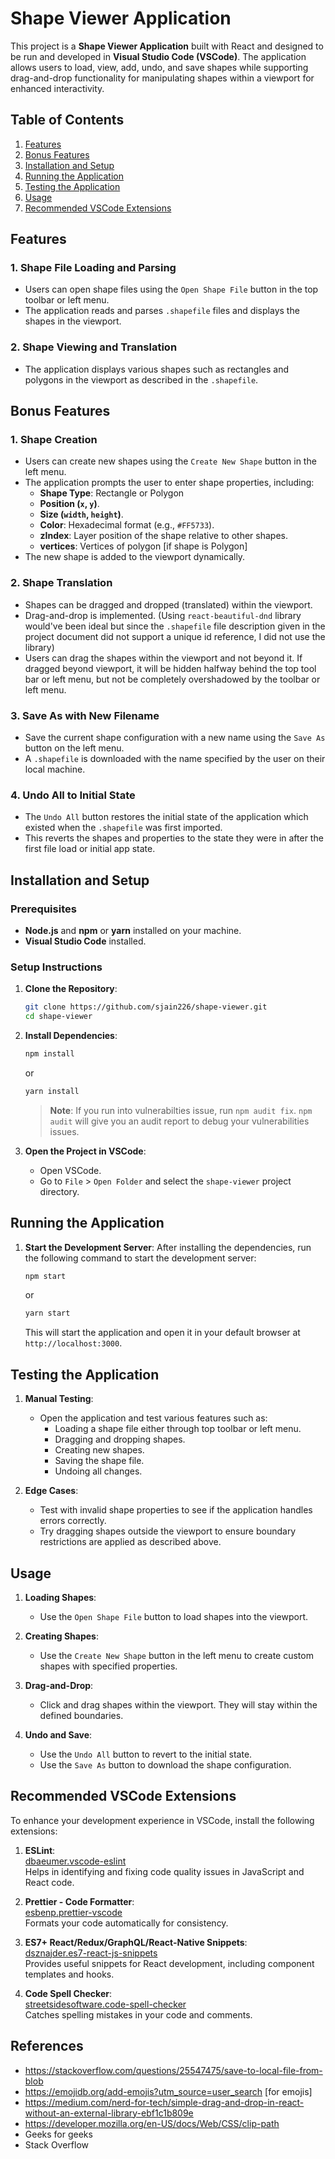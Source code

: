 # Shape Viewer Application

This project is a **Shape Viewer Application** built with React and designed to be run and developed in **Visual Studio Code (VSCode)**. The application allows users to load, view, add, undo, and save shapes while supporting drag-and-drop functionality for manipulating shapes within a viewport for enhanced interactivity.

## Table of Contents
1. [Features](#features)
2. [Bonus Features](#bonus-features)
3. [Installation and Setup](#installation-and-setup)
4. [Running the Application](#running-the-application)
5. [Testing the Application](#testing-the-application)
6. [Usage](#usage)
7. [Recommended VSCode Extensions](#recommended-vscode-extensions)



## Features

### 1. Shape File Loading and Parsing
- Users can open shape files using the `Open Shape File` button in the top toolbar or left menu.
- The application reads and parses `.shapefile` files and displays the shapes in the viewport.

### 2. Shape Viewing and Translation
- The application displays various shapes such as rectangles and polygons in the viewport as described in the `.shapefile`.

## Bonus Features

### 1. Shape Creation
- Users can create new shapes using the `Create New Shape` button in the left menu.
- The application prompts the user to enter shape properties, including:
  - **Shape Type**: Rectangle or Polygon
  - **Position (`x`, `y`)**.
  - **Size (`width`, `height`)**.
  - **Color**: Hexadecimal format (e.g., `#FF5733`).
  - **zIndex**: Layer position of the shape relative 
  to other shapes.
  - **vertices**: Vertices of polygon [if shape is Polygon]
- The new shape is added to the viewport dynamically.

### 2. Shape Translation
- Shapes can be dragged and dropped (translated) within the viewport.
- Drag-and-drop is implemented. (Using `react-beautiful-dnd` library would've been ideal but since the `.shapefile` file description given in the project document did not support a unique id reference, I did not use the library)
- Users can drag the shapes within the viewport and not beyond it. If dragged beyond viewport, it will be hidden halfway behind the top tool bar or left menu, but not be completely overshadowed by the toolbar or left menu.

### 3. Save As with New Filename
- Save the current shape configuration with a new name using the `Save As` button on the left menu.
- A `.shapefile` is downloaded with the name specified by the user on their local machine.

### 4. Undo All to Initial State
- The `Undo All` button restores the initial state of the application which existed when the `.shapefile` was first imported.
- This reverts the shapes and properties to the state they were in after the first file load or initial app state.

## Installation and Setup

### Prerequisites
- **Node.js** and **npm** or **yarn** installed on your machine.
- **Visual Studio Code** installed.

### Setup Instructions
1. **Clone the Repository**:
   ```bash
   git clone https://github.com/sjain226/shape-viewer.git
   cd shape-viewer
   ```

2. **Install Dependencies**:
   ```bash
   npm install
   ```
   or
   ```bash
   yarn install
   ```
   > **Note**: If you run into vulnerabilties issue, run `npm audit fix`. `npm audit` will give you an audit report to debug your vulnerabilities issues.

3. **Open the Project in VSCode**:
   - Open VSCode.
   - Go to `File` > `Open Folder` and select the `shape-viewer` project directory.

## Running the Application

1. **Start the Development Server**:
   After installing the dependencies, run the following command to start the development server:
   ```bash
   npm start
   ```
   or
   ```bash
   yarn start
   ```
   This will start the application and open it in your default browser at `http://localhost:3000`.

## Testing the Application

1. **Manual Testing**:
   - Open the application and test various features such as:
     - Loading a shape file either through top toolbar or left menu.
     - Dragging and dropping shapes.
     - Creating new shapes.
     - Saving the shape file.
     - Undoing all changes.

2. **Edge Cases**:
   - Test with invalid shape properties to see if the application handles errors correctly.
   - Try dragging shapes outside the viewport to ensure boundary restrictions are applied as described above.

## Usage

1. **Loading Shapes**:
   - Use the `Open Shape File` button to load shapes into the viewport.

2. **Creating Shapes**:
   - Use the `Create New Shape` button in the left menu to create custom shapes with specified properties.

3. **Drag-and-Drop**:
   - Click and drag shapes within the viewport. They will stay within the defined boundaries.

4. **Undo and Save**:
   - Use the `Undo All` button to revert to the initial state.
   - Use the `Save As` button to download the shape configuration.

## Recommended VSCode Extensions

To enhance your development experience in VSCode, install the following extensions:

1. **ESLint**:  
   [dbaeumer.vscode-eslint](https://marketplace.visualstudio.com/items?itemName=dbaeumer.vscode-eslint)  
   Helps in identifying and fixing code quality issues in JavaScript and React code.

2. **Prettier - Code Formatter**:  
   [esbenp.prettier-vscode](https://marketplace.visualstudio.com/items?itemName=esbenp.prettier-vscode)  
   Formats your code automatically for consistency.

3. **ES7+ React/Redux/GraphQL/React-Native Snippets**:  
   [dsznajder.es7-react-js-snippets](https://marketplace.visualstudio.com/items?itemName=dsznajder.es7-react-js-snippets)  
   Provides useful snippets for React development, including component templates and hooks.

4. **Code Spell Checker**:  
   [streetsidesoftware.code-spell-checker](https://marketplace.visualstudio.com/items?itemName=streetsidesoftware.code-spell-checker)  
   Catches spelling mistakes in your code and comments.

## References
- https://stackoverflow.com/questions/25547475/save-to-local-file-from-blob
- https://emojidb.org/add-emojis?utm_source=user_search [for emojis]
- https://medium.com/nerd-for-tech/simple-drag-and-drop-in-react-without-an-external-library-ebf1c1b809e
- https://developer.mozilla.org/en-US/docs/Web/CSS/clip-path
- Geeks for geeks
- Stack Overflow
